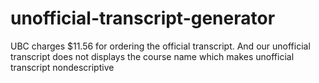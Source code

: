 # unofficial-transcript-generator
UBC charges $11.56 for ordering the official transcript.
And our unofficial transcript does not displays the course name which makes unofficial transcript nondescriptive
